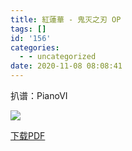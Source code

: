 ```yaml
---
title: 紅蓮華 - 鬼灭之刃 OP
tags: []
id: '156'
categories:
  - - uncategorized
date: 2020-11-08 08:08:41
---
```


扒谱：PianoVI

![](https://animenz.anotia.top/wp-content/uploads/2020/11/红莲花-726x1024.png)

[下载PDF](https://animenz.anotia.top/wp-content/uploads/2020/11/Animenz-Gurenge.pdf)